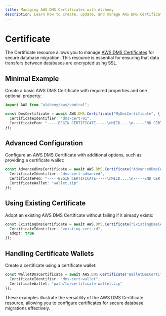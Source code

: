 ```yaml
---
title: Managing AWS DMS Certificates with Alchemy
description: Learn how to create, update, and manage AWS DMS Certificates using Alchemy Cloud Control.
---
```


# Certificate

The Certificate resource allows you to manage [AWS DMS Certificates](https://docs.aws.amazon.com/dms/latest/userguide/) for secure database migration. This resource is essential for ensuring that data transfers between databases are encrypted using SSL.

## Minimal Example

Create a basic AWS DMS Certificate with required properties and one optional property:

```ts
import AWS from "alchemy/aws/control";

const DmsCertificate = await AWS.DMS.Certificate("MyDmsCertificate", {
  CertificateIdentifier: "dms-cert-01",
  CertificatePem: "-----BEGIN CERTIFICATE-----\nMIID....\n-----END CERTIFICATE-----"
});
```

## Advanced Configuration

Configure an AWS DMS Certificate with additional options, such as providing a certificate wallet:

```ts
const AdvancedDmsCertificate = await AWS.DMS.Certificate("AdvancedDmsCertificate", {
  CertificateIdentifier: "dms-cert-advanced",
  CertificatePem: "-----BEGIN CERTIFICATE-----\nMIID....\n-----END CERTIFICATE-----",
  CertificateWallet: "wallet.zip"
});
```

## Using Existing Certificate

Adopt an existing AWS DMS Certificate without failing if it already exists:

```ts
const ExistingDmsCertificate = await AWS.DMS.Certificate("ExistingDmsCertificate", {
  CertificateIdentifier: "existing-cert-id",
  adopt: true
});
```

## Handling Certificate Wallets

Create a certificate using a certificate wallet:

```ts
const WalletDmsCertificate = await AWS.DMS.Certificate("WalletDmsCertificate", {
  CertificateIdentifier: "dms-cert-wallet",
  CertificateWallet: "path/to/certificate-wallet.zip"
});
```

These examples illustrate the versatility of the AWS DMS Certificate resource, allowing you to configure certificates for secure database migrations effectively.